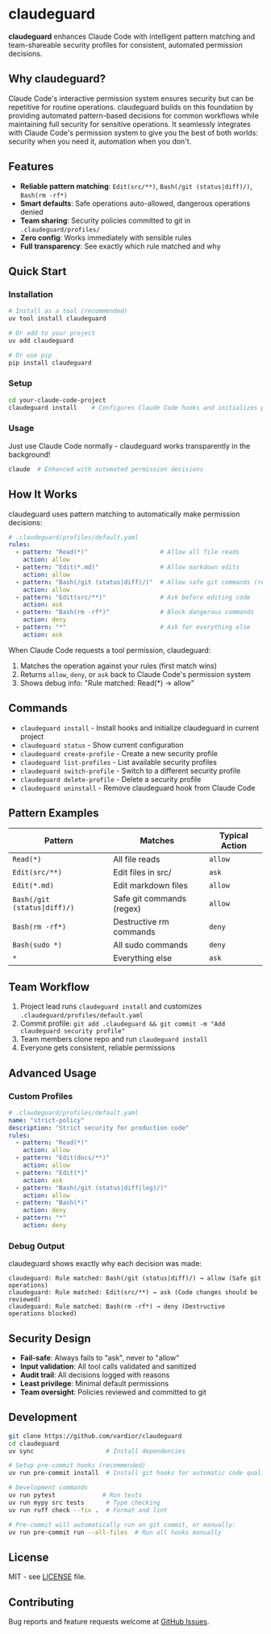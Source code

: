 # claudeguard

**claudeguard** enhances Claude Code with intelligent pattern matching and team-shareable security profiles for consistent, automated permission decisions.

## Why claudeguard?

Claude Code's interactive permission system ensures security but can be repetitive for routine operations. claudeguard builds on this foundation by providing automated pattern-based decisions for common workflows while maintaining full security for sensitive operations. It seamlessly integrates with Claude Code's permission system to give you the best of both worlds: security when you need it, automation when you don't.

## Features

- **Reliable pattern matching**: `Edit(src/**)`, `Bash(/git (status|diff)/)`, `Bash(rm -rf*)`
- **Smart defaults**: Safe operations auto-allowed, dangerous operations denied
- **Team sharing**: Security policies committed to git in `.claudeguard/profiles/`
- **Zero config**: Works immediately with sensible rules
- **Full transparency**: See exactly which rule matched and why

## Quick Start

### Installation

```bash
# Install as a tool (recommended)
uv tool install claudeguard

# Or add to your project
uv add claudeguard

# Or use pip
pip install claudeguard
```

### Setup

```bash
cd your-claude-code-project
claudeguard install    # Configures Claude Code hooks and initializes profiles
```

### Usage

Just use Claude Code normally - claudeguard works transparently in the background!

```bash
claude  # Enhanced with automated permission decisions
```

## How It Works

claudeguard uses pattern matching to automatically make permission decisions:

```yaml
# .claudeguard/profiles/default.yaml
rules:
  - pattern: "Read(*)"                    # Allow all file reads
    action: allow
  - pattern: "Edit(*.md)"                 # Allow markdown edits
    action: allow
  - pattern: "Bash(/git (status|diff)/)"  # Allow safe git commands (regex)
    action: allow
  - pattern: "Edit(src/**)"               # Ask before editing code
    action: ask
  - pattern: "Bash(rm -rf*)"              # Block dangerous commands
    action: deny
  - pattern: "*"                          # Ask for everything else
    action: ask
```

When Claude Code requests a tool permission, claudeguard:
1. Matches the operation against your rules (first match wins)
2. Returns `allow`, `deny`, or `ask` back to Claude Code's permission system
3. Shows debug info: "Rule matched: Read(*) → allow"

## Commands

- `claudeguard install` - Install hooks and initialize claudeguard in current project
- `claudeguard status` - Show current configuration
- `claudeguard create-profile` - Create a new security profile
- `claudeguard list-profiles` - List available security profiles
- `claudeguard switch-profile` - Switch to a different security profile
- `claudeguard delete-profile` - Delete a security profile
- `claudeguard uninstall` - Remove claudeguard hook from Claude Code

## Pattern Examples

| Pattern | Matches | Typical Action |
|---------|---------|----------------|
| `Read(*)` | All file reads | `allow` |
| `Edit(src/**)` | Edit files in src/ | `ask` |
| `Edit(*.md)` | Edit markdown files | `allow` |
| `Bash(/git (status\|diff)/)` | Safe git commands (regex) | `allow` |
| `Bash(rm -rf*)` | Destructive rm commands | `deny` |
| `Bash(sudo *)` | All sudo commands | `deny` |
| `*` | Everything else | `ask` |

## Team Workflow

1. Project lead runs `claudeguard install` and customizes `.claudeguard/profiles/default.yaml`
2. Commit profile: `git add .claudeguard && git commit -m "Add claudeguard security profile"`
3. Team members clone repo and run `claudeguard install`
4. Everyone gets consistent, reliable permissions

## Advanced Usage

### Custom Profiles

```yaml
# .claudeguard/profiles/default.yaml
name: "strict-policy"
description: "Strict security for production code"
rules:
  - pattern: "Read(*)"
    action: allow
  - pattern: "Edit(docs/**)"
    action: allow
  - pattern: "Edit(*)"
    action: ask
  - pattern: "Bash(/git (status|diff|log)/)"
    action: allow
  - pattern: "Bash(*)"
    action: deny
  - pattern: "*"
    action: deny
```

### Debug Output

claudeguard shows exactly why each decision was made:

```
claudeguard: Rule matched: Bash(/git (status|diff)/) → allow (Safe git operations)
claudeguard: Rule matched: Edit(src/**) → ask (Code changes should be reviewed)
claudeguard: Rule matched: Bash(rm -rf*) → deny (Destructive operations blocked)
```

## Security Design

- **Fail-safe**: Always fails to "ask", never to "allow"
- **Input validation**: All tool calls validated and sanitized
- **Audit trail**: All decisions logged with reasons
- **Least privilege**: Minimal default permissions
- **Team oversight**: Policies reviewed and committed to git

## Development

```bash
git clone https://github.com/vardior/claudeguard
cd claudeguard
uv sync                    # Install dependencies

# Setup pre-commit hooks (recommended)
uv run pre-commit install  # Install git hooks for automatic code quality

# Development commands
uv run pytest             # Run tests
uv run mypy src tests      # Type checking
uv run ruff check --fix .  # Format and lint

# Pre-commit will automatically run on git commit, or manually:
uv run pre-commit run --all-files  # Run all hooks manually
```

## License

MIT - see [LICENSE](LICENSE) file.

## Contributing

Bug reports and feature requests welcome at [GitHub Issues](https://github.com/vardior/claudeguard/issues).
